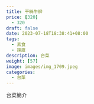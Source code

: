 ```yaml
---
title: 干絲牛柳
price: [320] 
  - 320
draft: false
date: 2023-07-18T18:38:41+08:00
tags:
  - 素食
  - 辣度
description: 台菜
weight: [57] 
image: images/img_1709.jpeg
categories:
  - 台菜
---
```


台菜簡介

